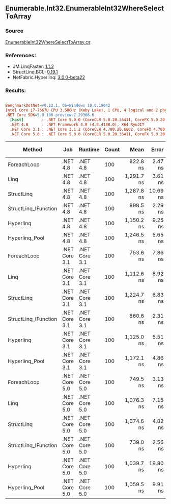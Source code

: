 ﻿## Enumerable.Int32.EnumerableInt32WhereSelectToArray

### Source
[EnumerableInt32WhereSelectToArray.cs](../LinqBenchmarks/Enumerable/Int32/EnumerableInt32WhereSelectToArray.cs)

### References:
- JM.LinqFaster: [1.1.2](https://www.nuget.org/packages/JM.LinqFaster/1.1.2)
- StructLinq.BCL: [0.19.1](https://www.nuget.org/packages/StructLinq.BCL/0.19.1)
- NetFabric.Hyperlinq: [3.0.0-beta22](https://www.nuget.org/packages/NetFabric.Hyperlinq/3.0.0-beta22)

### Results:
``` ini

BenchmarkDotNet=v0.12.1, OS=Windows 10.0.19042
Intel Core i7-7567U CPU 3.50GHz (Kaby Lake), 1 CPU, 4 logical and 2 physical cores
.NET Core SDK=5.0.100-preview.7.20366.6
  [Host]        : .NET Core 5.0.0 (CoreCLR 5.0.20.36411, CoreFX 5.0.20.36411), X64 RyuJIT
  .NET 4.8      : .NET Framework 4.8 (4.8.4180.0), X64 RyuJIT
  .NET Core 3.1 : .NET Core 3.1.2 (CoreCLR 4.700.20.6602, CoreFX 4.700.20.6702), X64 RyuJIT
  .NET Core 5.0 : .NET Core 5.0.0 (CoreCLR 5.0.20.36411, CoreFX 5.0.20.36411), X64 RyuJIT


```
|               Method |           Job |       Runtime | Count |       Mean |    Error |   StdDev | Ratio | RatioSD | Code Size |  Gen 0 | Gen 1 | Gen 2 | Allocated | CacheMisses/Op | BranchMispredictions/Op |
|--------------------- |-------------- |-------------- |------ |-----------:|---------:|---------:|------:|--------:|----------:|-------:|------:|------:|----------:|---------------:|------------------------:|
|          ForeachLoop |      .NET 4.8 |      .NET 4.8 |   100 |   822.8 ns |  2.47 ns |  2.31 ns |  1.00 |    0.00 |     444 B | 0.4396 |     - |     - |     923 B |              3 |                       4 |
|                 Linq |      .NET 4.8 |      .NET 4.8 |   100 | 1,291.7 ns |  3.61 ns |  3.37 ns |  1.57 |    0.01 |    1458 B | 0.4768 |     - |     - |    1003 B |              4 |                       5 |
|           StructLinq |      .NET 4.8 |      .NET 4.8 |   100 | 1,287.8 ns | 10.69 ns | 10.00 ns |  1.57 |    0.01 |    1576 B | 0.1450 |     - |     - |     305 B |              3 |                       2 |
| StructLinq_IFunction |      .NET 4.8 |      .NET 4.8 |   100 |   898.5 ns |  2.29 ns |  2.03 ns |  1.09 |    0.00 |    1524 B | 0.1450 |     - |     - |     305 B |              2 |                       2 |
|            Hyperlinq |      .NET 4.8 |      .NET 4.8 |   100 | 1,150.2 ns |  9.25 ns |  7.73 ns |  1.40 |    0.01 |     625 B | 0.1259 |     - |     - |     265 B |              2 |                       2 |
|       Hyperlinq_Pool |      .NET 4.8 |      .NET 4.8 |   100 | 1,246.5 ns |  5.65 ns |  5.29 ns |  1.51 |    0.01 |    1179 B | 0.0458 |     - |     - |      96 B |              1 |                       2 |
|          ForeachLoop | .NET Core 3.1 | .NET Core 3.1 |   100 |   753.6 ns |  7.86 ns |  7.35 ns |  0.92 |    0.01 |     496 B | 0.4349 |     - |     - |     912 B |              3 |                       3 |
|                 Linq | .NET Core 3.1 | .NET Core 3.1 |   100 | 1,112.6 ns |  8.92 ns |  8.34 ns |  1.35 |    0.01 |    1588 B | 0.3948 |     - |     - |     832 B |              4 |                       4 |
|           StructLinq | .NET Core 3.1 | .NET Core 3.1 |   100 | 1,224.7 ns |  6.83 ns |  6.05 ns |  1.49 |    0.01 |    1284 B | 0.1431 |     - |     - |     304 B |              2 |                       2 |
| StructLinq_IFunction | .NET Core 3.1 | .NET Core 3.1 |   100 |   860.6 ns |  2.31 ns |  1.81 ns |  1.05 |    0.00 |    1235 B | 0.1440 |     - |     - |     304 B |              2 |                       2 |
|            Hyperlinq | .NET Core 3.1 | .NET Core 3.1 |   100 | 1,125.0 ns |  5.51 ns |  4.60 ns |  1.37 |    0.01 |     531 B | 0.1259 |     - |     - |     264 B |              3 |                       2 |
|       Hyperlinq_Pool | .NET Core 3.1 | .NET Core 3.1 |   100 | 1,172.1 ns |  4.86 ns |  4.31 ns |  1.42 |    0.00 |     817 B | 0.0458 |     - |     - |      96 B |              1 |                       2 |
|          ForeachLoop | .NET Core 5.0 | .NET Core 5.0 |   100 |   749.5 ns |  3.13 ns |  2.93 ns |  0.91 |    0.00 |     461 B | 0.4358 |     - |     - |     912 B |              2 |                       3 |
|                 Linq | .NET Core 5.0 | .NET Core 5.0 |   100 | 1,076.3 ns |  7.15 ns |  6.69 ns |  1.31 |    0.01 |    1557 B | 0.3967 |     - |     - |     832 B |              3 |                       4 |
|           StructLinq | .NET Core 5.0 | .NET Core 5.0 |   100 | 1,074.6 ns |  4.82 ns |  4.51 ns |  1.31 |    0.01 |    1366 B | 0.1450 |     - |     - |     304 B |              2 |                       2 |
| StructLinq_IFunction | .NET Core 5.0 | .NET Core 5.0 |   100 |   739.0 ns |  2.56 ns |  2.39 ns |  0.90 |    0.00 |    1308 B | 0.1450 |     - |     - |     304 B |              2 |                       2 |
|            Hyperlinq | .NET Core 5.0 | .NET Core 5.0 |   100 | 1,039.7 ns | 19.80 ns | 20.33 ns |  1.26 |    0.03 |     514 B | 0.1259 |     - |     - |     264 B |              2 |                       2 |
|       Hyperlinq_Pool | .NET Core 5.0 | .NET Core 5.0 |   100 | 1,059.5 ns |  9.91 ns |  8.78 ns |  1.29 |    0.01 |     798 B | 0.0458 |     - |     - |      96 B |              1 |                       2 |
